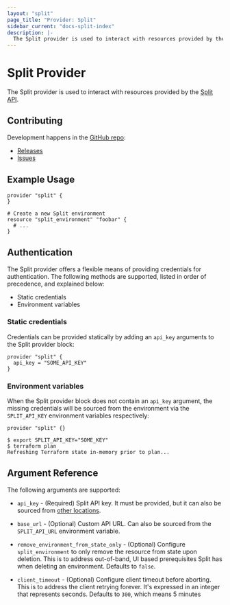 ```yaml
---
layout: "split"
page_title: "Provider: Split"
sidebar_current: "docs-split-index"
description: |-
  The Split provider is used to interact with resources provided by the Split API.
---
```


# Split Provider

The Split provider is used to interact with resources provided by the
[Split API](https://docs.split.io/reference#introduction).

## Contributing

Development happens in the [GitHub repo](https://github.com/davidji99/terraform-provider-split):

* [Releases](https://github.com/davidji99/terraform-provider-split/releases)
* [Issues](https://github.com/davidji99/terraform-provider-split/issues)

## Example Usage

```hcl
provider "split" {
}

# Create a new Split environment
resource "split_environment" "foobar" {
  # ...
}
```

## Authentication

The Split provider offers a flexible means of providing credentials for authentication.
The following methods are supported, listed in order of precedence, and explained below:

- Static credentials
- Environment variables

### Static credentials

Credentials can be provided statically by adding an `api_key` arguments to the Split provider block:

```hcl
provider "split" {
  api_key = "SOME_API_KEY"
}
```

### Environment variables

When the Split provider block does not contain an `api_key` argument, the missing credentials will be sourced
from the environment via the `SPLIT_API_KEY` environment variables respectively:

```hcl
provider "split" {}
```

```shell
$ export SPLIT_API_KEY="SOME_KEY"
$ terraform plan
Refreshing Terraform state in-memory prior to plan...
```

## Argument Reference

The following arguments are supported:

* `api_key` - (Required) Split API key. It must be provided, but it can also
  be sourced from [other locations](#Authentication).

* `base_url` - (Optional) Custom API URL.
  Can also be sourced from the `SPLIT_API_URL` environment variable.

* `remove_environment_from_state_only` - (Optional) Configure `split_environment` to only remove the resource from
  state upon deletion. This is to address out-of-band, UI based prerequisites Split has when deleting an environment.
  Defaults to `false`.

* `client_timeout` - (Optional) Configure client timeout before aborting. This is to address the client retrying forever. It's expressed in an integer that represents seconds. Defaults to `300`, which means 5 minutes